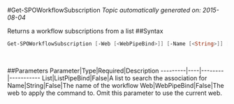 #Get-SPOWorkflowSubscription
*Topic automatically generated on: 2015-08-04*

Returns a workflow subscriptions from a list
##Syntax
```powershell
Get-SPOWorkflowSubscription [-Web [<WebPipeBind>]] [-Name [<String>]] [-List [<ListPipeBind>]]
```
&nbsp;

##Parameters
Parameter|Type|Required|Description
---------|----|--------|-----------
List|ListPipeBind|False|A list to search the association for
Name|String|False|The name of the workflow
Web|WebPipeBind|False|The web to apply the command to. Omit this parameter to use the current web.
